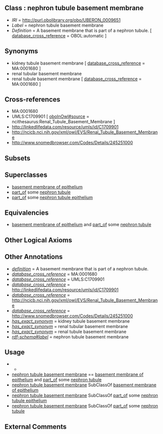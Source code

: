 
## Class : nephron tubule basement membrane

 * *IRI* = http://purl.obolibrary.org/obo/UBERON_0009651
 * *Label* = nephron tubule basement membrane
 * *Definition* = A basement membrane that is part of a nephron tubule. [ [database_cross_reference](../../ef/oboInOwl#hasDbXref.md) = OBOL:automatic ]

## Synonyms

 * kidney tubule basement membrane [ [database_cross_reference](../../ef/oboInOwl#hasDbXref.md) = MA:0001680 ]
 * renal tubular basement membrane
 * renal tubule basement membrane [ [database_cross_reference](../../ef/oboInOwl#hasDbXref.md) = MA:0001680 ]

## Cross-references

 * MA:0001680
 * UMLS:C1709901 [ [oboInOwl#source](../../ce/oboInOwl#source.md) = ncithesaurus:Renal_Tubule_Basement_Membrane ]
 * http://linkedlifedata.com/resource/umls/id/C1709901
 * http://ncicb.nci.nih.gov/xml/owl/EVS/Renal_Tubule_Basement_Membrane
 * http://www.snomedbrowser.com/Codes/Details/245251000

## Subsets


## Superclasses

 * [basement membrane of epithelium](../../UBERON/69/UBERON_0005769.md)
 * [part_of](../../BFO/50/BFO_0000050.md) some [nephron tubule](../../UBERON/31/UBERON_0001231.md)
 * [part_of](../../BFO/50/BFO_0000050.md) some [nephron tubule epithelium](../../UBERON/10/UBERON_0004810.md)

## Equivalencies

 * [basement membrane of epithelium](../../UBERON/69/UBERON_0005769.md) and [part_of](../../BFO/50/BFO_0000050.md) some [nephron tubule](../../UBERON/31/UBERON_0001231.md)

## Other Logical Axioms


## Other Annotations

 * *[definition](../../IAO/15/IAO_0000115.md)* = A basement membrane that is part of a nephron tubule.
 * *[database_cross_reference](../../ef/oboInOwl#hasDbXref.md)* = MA:0001680
 * *[database_cross_reference](../../ef/oboInOwl#hasDbXref.md)* = UMLS:C1709901
 * *[database_cross_reference](../../ef/oboInOwl#hasDbXref.md)* = http://linkedlifedata.com/resource/umls/id/C1709901
 * *[database_cross_reference](../../ef/oboInOwl#hasDbXref.md)* = http://ncicb.nci.nih.gov/xml/owl/EVS/Renal_Tubule_Basement_Membrane
 * *[database_cross_reference](../../ef/oboInOwl#hasDbXref.md)* = http://www.snomedbrowser.com/Codes/Details/245251000
 * *[has_exact_synonym](../../ym/oboInOwl#hasExactSynonym.md)* = kidney tubule basement membrane
 * *[has_exact_synonym](../../ym/oboInOwl#hasExactSynonym.md)* = renal tubular basement membrane
 * *[has_exact_synonym](../../ym/oboInOwl#hasExactSynonym.md)* = renal tubule basement membrane
 * *[rdf-schema#label](../../el/rdf-schema#label.md)* = nephron tubule basement membrane

## Usage

 * -
 * [nephron tubule basement membrane](../../UBERON/51/UBERON_0009651.md) == [basement membrane of epithelium](../../UBERON/69/UBERON_0005769.md) and [part_of](../../BFO/50/BFO_0000050.md) some [nephron tubule](../../UBERON/31/UBERON_0001231.md)
 * [nephron tubule basement membrane](../../UBERON/51/UBERON_0009651.md) SubClassOf [basement membrane of epithelium](../../UBERON/69/UBERON_0005769.md)
 * [nephron tubule basement membrane](../../UBERON/51/UBERON_0009651.md) SubClassOf [part_of](../../BFO/50/BFO_0000050.md) some [nephron tubule epithelium](../../UBERON/10/UBERON_0004810.md)
 * [nephron tubule basement membrane](../../UBERON/51/UBERON_0009651.md) SubClassOf [part_of](../../BFO/50/BFO_0000050.md) some [nephron tubule](../../UBERON/31/UBERON_0001231.md)

## External Comments

